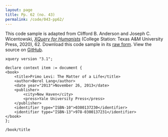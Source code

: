 ```yaml
---
layout: page
title: Pp. 62 (no. 43)
permalink: /code/043-pp62/
---
```


This code sample is adapted from Clifford B. Anderson and Joseph C. Wicentowski, 
[_XQuery for Humanists_](/) (College Station: Texas A&M University Press, 2020), 62. 
Download this code sample in its [raw form](/code/043-pp62/043-pp62.xq).
View the source on [GitHub](https://github.com/coding4humanists/xquery4humanists/blob/release/code/043-pp62/043-pp62.xq).

```xquery
xquery version "3.1";

declare context item := document {
<book>
    <title>Primo Levi: The Matter of a Life</title>
    <author>Berel Lang</author>
    <date year="2013">November 26, 2013</date>
    <publisher>
        <city>New Haven</city>
        <press>Yale University Press</press>
    </publisher>
    <identifier type="ISBN-10">0300137230</identifier>
    <identifier type="ISBN-13">978-0300137231</identifier>
</book>
};

/book/title
```  
